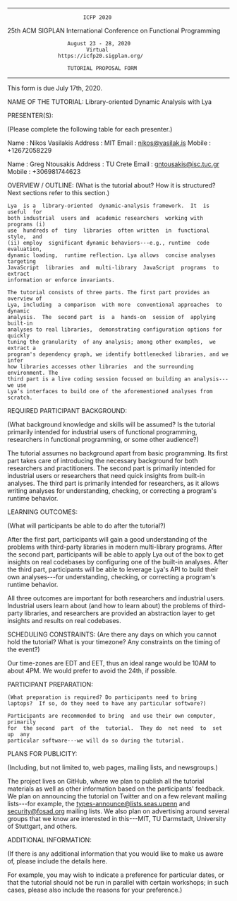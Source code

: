 ----------------------------------------------------------------------
                            ICFP 2020
 25th ACM SIGPLAN International Conference on Functional Programming

                       August 23 - 28, 2020 
                             Virtual
                    https://icfp20.sigplan.org/

                       TUTORIAL PROPOSAL FORM

----------------------------------------------------------------------

This form is due July 17th, 2020.


NAME OF THE TUTORIAL:
    Library-oriented Dynamic Analysis with Lya


PRESENTER(S):

   (Please complete the following table for each presenter.)

   Name    : Nikos Vasilakis
   Address : MIT
   Email   : nikos@vasilak.is
   Mobile  : +12672058229

   Name    : Greg Ntousakis
   Address : TU Crete
   Email   : gntousakis@isc.tuc.gr
   Mobile  : +306981744623


OVERVIEW / OUTLINE:
    (What is the tutorial about? How it is structured? Next sections refer 
    to this section.)

    Lya  is a  library-oriented  dynamic-analysis framework.  It  is useful  for
    both industrial  users and  academic researchers  working with  programs (i)
    use  hundreds of  tiny  libraries  often written  in  functional style,  and
    (ii) employ  significant dynamic behaviors---e.g., runtime  code evaluation,
    dynamic loading,  runtime reflection. Lya allows  concise analyses targeting
    JavaScript  libraries  and  multi-library  JavaScript  programs  to  extract
    information or enforce invariants.
    
    The tutorial consists of three parts. The first part provides an overview of
    Lya, including  a comparison  with more  conventional approaches  to dynamic
    analysis.  The  second part  is  a  hands-on  session of  applying  built-in
    analyses to real libraries,  demonstrating configuration options for quickly
    tuning the granularity  of any analysis; among other examples,  we extract a
    program's dependency graph, we identify bottlenecked libraries, and we infer
    how libraries accesses other libraries  and the surrounding environment. The
    third part is a live coding session focused on building an analysis---we use
    Lya’s interfaces to build one of the aforementioned analyses from scratch.


REQUIRED PARTICIPANT BACKGROUND:

   (What background knowledge and skills will be assumed? Is the
   tutorial primarily intended for industrial users of functional
   programming, researchers in functional programming, or some other
   audience?)

   The tutorial  assumes no background  apart from basic programming.  Its first
   part takes care of introducing  the necessary background for both researchers
   and practitioners. The second part is primarily intended for industrial users
   or researchers  that need  quick insights from  built-in analyses.  The third
   part is primarily intended for researchers, as it allows writing analyses for
   understanding, checking, or correcting a program's runtime behavior.


LEARNING OUTCOMES:

   (What will participants be able to do after the tutorial?)

   After the  first part,  participants will  gain a  good understanding  of the
   problems with  third-party libraries in modern  multi-library programs. After
   the second part, participants will be able to apply Lya out of the box to get
   insights on real codebases by configuring one of the built-in analyses. After
   the third  part, participants  will be  able to leverage  Lya's API  to build
   their own  analyses---for understanding, checking, or  correcting a program's
   runtime behavior.

   All three outcomes  are important for both researchers  and industrial users.
   Industrial  users learn  about  (and  how to  learn  about)  the problems  of
   third-party libraries, and  researchers are provided an  abstraction layer to
   get insights and results on real codebases.

SCHEDULING CONSTRAINTS:
    (Are there any days on which you cannot hold the tutorial?
   What is your timezone? Any constraints on the timing of the event?)

   Our time-zones are  EDT and EET, thus  an ideal range would be  10AM to about
   4PM. We would prefer to avoid the 24th, if possible.


PARTICIPANT PREPARATION:

    (What preparation is required? Do participants need to bring
    laptops?  If so, do they need to have any particular software?)

    Participants are recommended to bring  and use their own computer, primarily
    for  the second  part  of the  tutorial.  They do  not need  to  set up  any
    particular software---we will do so during the tutorial.


PLANS FOR PUBLICITY:

   (Including, but not limited to, web pages, mailing lists, and
   newsgroups.)

   The  project lives  on GitHub,  where  we plan  to publish  all the  tutorial
   materials  as   well  as  other   information  based  on   the  participants'
   feedback.  We  plan on  announcing  the  tutorial on  Twitter  and  on a  few
   relevant mailing lists---for example, the types-announce@lists.seas.upenn and
   security@fosad.org mailing lists. We also  plan on advertising around several
   groups that we know are interested in this---MIT, TU Darmstadt, University of
   Stuttgart, and others.


ADDITIONAL INFORMATION:

   (If there is any additional information that you would like
   to make us aware of, please include the details here.

   For example, you may wish to indicate a preference for particular
   dates, or that the tutorial should not be run in parallel with
   certain workshops; in such cases, please also include the
   reasons for your preference.)
